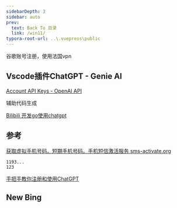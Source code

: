 ```yaml
---
sidebarDepth: 3
sidebar: auto
prev:
  text: Back To 目录
  link: /win11/
typora-root-url: ..\.vuepress\public
---
```






谷歌账号注册，使用法国vpn



## Vscode插件ChatGPT - Genie AI

[Account API Keys - OpenAI API](https://platform.openai.com/account/api-keys)

辅助代码生成

[Bilibili 开发go使用chatgpt](https://www.bilibili.com/video/BV1V24y177i9?t=7.9)

## 参考

[获取虚拟手机号码。短期手机号码。手机短信激活服务 sms-activate.org](https://sms-activate.org/getNumber)

```
1193...
123
```

[手把手教你注册和使用ChatGPT](https://juejin.cn/post/7199657558834692157)





## New Bing

